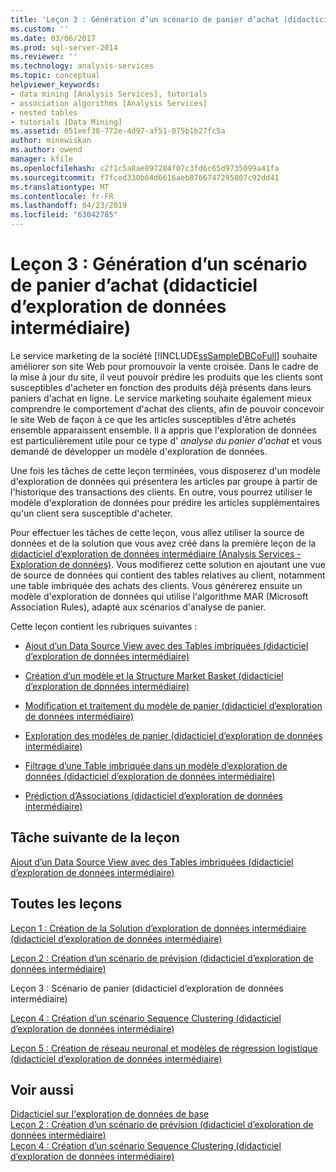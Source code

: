 ```yaml
---
title: 'Leçon 3 : Génération d’un scénario de panier d’achat (didacticiel d’exploration de données intermédiaire) | Microsoft Docs'
ms.custom: ''
ms.date: 03/06/2017
ms.prod: sql-server-2014
ms.reviewer: ''
ms.technology: analysis-services
ms.topic: conceptual
helpviewer_keywords:
- data mining [Analysis Services], tutorials
- association algorithms [Analysis Services]
- nested tables
- tutorials [Data Mining]
ms.assetid: 651eef38-772e-4d97-af51-075b1b27fc5a
author: minewiskan
ms.author: owend
manager: kfile
ms.openlocfilehash: c2f1c5a8ae897284f07c3fd6c65d9735099a41fa
ms.sourcegitcommit: f7fced330b64d6616aeb8766747295807c92dd41
ms.translationtype: MT
ms.contentlocale: fr-FR
ms.lasthandoff: 04/23/2019
ms.locfileid: "63042785"
---
```

# <a name="lesson-3-building-a-market-basket-scenario-intermediate-data-mining-tutorial"></a>Leçon 3 : Génération d’un scénario de panier d’achat (didacticiel d’exploration de données intermédiaire)
  Le service marketing de la société [!INCLUDE[ssSampleDBCoFull](../includes/sssampledbcofull-md.md)] souhaite améliorer son site Web pour promouvoir la vente croisée. Dans le cadre de la mise à jour du site, il veut pouvoir prédire les produits que les clients sont susceptibles d'acheter en fonction des produits déjà présents dans leurs paniers d'achat en ligne. Le service marketing souhaite également mieux comprendre le comportement d'achat des clients, afin de pouvoir concevoir le site Web de façon à ce que les articles susceptibles d'être achetés ensemble apparaissent ensemble. Il a appris que l'exploration de données est particulièrement utile pour ce type d' *analyse du panier d'achat* et vous demandé de développer un modèle d'exploration de données.  
  
 Une fois les tâches de cette leçon terminées, vous disposerez d'un modèle d'exploration de données qui présentera les articles par groupe à partir de l'historique des transactions des clients. En outre, vous pourrez utiliser le modèle d'exploration de données pour prédire les articles supplémentaires qu'un client sera susceptible d'acheter.  
  
 Pour effectuer les tâches de cette leçon, vous allez utiliser la source de données et de la solution que vous avez créé dans la première leçon de la [didacticiel d’exploration de données intermédiaire &#40;Analysis Services - Exploration de données&#41;](../../2014/tutorials/intermediate-data-mining-tutorial-analysis-services-data-mining.md). Vous modifierez cette solution en ajoutant une vue de source de données qui contient des tables relatives au client, notamment une table imbriquée des achats des clients.  Vous générerez ensuite un modèle d'exploration de données qui utilise l'algorithme MAR (Microsoft Association Rules), adapté aux scénarios d'analyse de panier.  
  
 Cette leçon contient les rubriques suivantes :  
  
-   [Ajout d’un Data Source View avec des Tables imbriquées &#40;didacticiel d’exploration de données intermédiaire&#41;](../../2014/tutorials/adding-a-data-source-view-with-nested-tables-intermediate-data-mining-tutorial.md)  
  
-   [Création d’un modèle et la Structure Market Basket &#40;didacticiel d’exploration de données intermédiaire&#41;](../../2014/tutorials/creating-a-market-basket-structure-and-model-intermediate-data-mining-tutorial.md)  
  
-   [Modification et traitement du modèle de panier &#40;didacticiel d’exploration de données intermédiaire&#41;](../../2014/tutorials/modify-process-market-basket-model-intermediate-data-mining-tutorial.md)  
  
-   [Exploration des modèles de panier &#40;didacticiel d’exploration de données intermédiaire&#41;](../../2014/tutorials/exploring-the-market-basket-models-intermediate-data-mining-tutorial.md)  
  
-   [Filtrage d’une Table imbriquée dans un modèle d’exploration de données &#40;didacticiel d’exploration de données intermédiaire&#41;](../../2014/tutorials/filtering-a-nested-table-in-a-mining-model-intermediate-data-mining-tutorial.md)  
  
-   [Prédiction d’Associations &#40;didacticiel d’exploration de données intermédiaire&#41;](../../2014/tutorials/predicting-associations-intermediate-data-mining-tutorial.md)  
  
## <a name="next-task-in-lesson"></a>Tâche suivante de la leçon  
 [Ajout d’un Data Source View avec des Tables imbriquées &#40;didacticiel d’exploration de données intermédiaire&#41;](../../2014/tutorials/adding-a-data-source-view-with-nested-tables-intermediate-data-mining-tutorial.md)  
  
## <a name="all-lessons"></a>Toutes les leçons  
 [Leçon 1 : Création de la Solution d’exploration de données intermédiaire &#40;didacticiel d’exploration de données intermédiaire&#41;](../../2014/tutorials/lesson-1-create-solution-intermediate-data-mining-tutorial.md)  
  
 [Leçon 2 : Création d’un scénario de prévision &#40;didacticiel d’exploration de données intermédiaire&#41;](../../2014/tutorials/lesson-2-building-a-forecasting-scenario-intermediate-data-mining-tutorial.md)  
  
 Leçon 3 : Scénario de panier (didacticiel d’exploration de données intermédiaire)  
  
 [Leçon 4 : Création d’un scénario Sequence Clustering &#40;didacticiel d’exploration de données intermédiaire&#41;](../../2014/tutorials/lesson-4-build-sequence-clustering-scenario-intermediate-data-mining.md)  
  
 [Leçon 5 : Création de réseau neuronal et modèles de régression logistique &#40;didacticiel d’exploration de données intermédiaire&#41;](../../2014/tutorials/lesson-5-build-models-intermediate-data-mining-tutorial.md)  
  
## <a name="see-also"></a>Voir aussi  
 [Didacticiel sur l'exploration de données de base](../../2014/tutorials/basic-data-mining-tutorial.md)   
 [Leçon 2 : Création d’un scénario de prévision &#40;didacticiel d’exploration de données intermédiaire&#41;](../../2014/tutorials/lesson-2-building-a-forecasting-scenario-intermediate-data-mining-tutorial.md)   
 [Leçon 4 : Création d’un scénario Sequence Clustering &#40;didacticiel d’exploration de données intermédiaire&#41;](../../2014/tutorials/lesson-4-build-sequence-clustering-scenario-intermediate-data-mining.md)  
  
  
